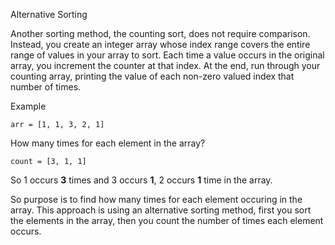 Alternative Sorting

Another sorting method, the counting sort, does not require comparison. Instead, you create an integer array whose index range covers the entire range of values in your array to sort. Each time a value occurs in the original array, you increment the counter at that index. At the end, run through your counting array, printing the value of each non-zero valued index that number of times.

Example 

    arr = [1, 1, 3, 2, 1]

How many times for each element in the array?

    count = [3, 1, 1]

So 1 occurs <b>3</b> times and 3 occurs <b>1</b>, 2 occurs <b>1</b> time in the array.

So purpose is to find how many times for each element occuring in the array. This approach is using an alternative sorting method, first you sort the elements in the array, then you count the number of times each element occurs.

